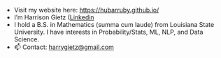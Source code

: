- Visit my website here: https://hubarruby.github.io/
- I’m Harrison Gietz ([Linkedin](https://www.linkedin.com/in/harrison-gietz-%F0%9F%94%B8-24ab191b5/)
- I hold a B.S. in Mathematics (summa cum laude) from Louisiana State University. I have interests in Probability/Stats, ML, NLP, and Data Science.
- 📫 Contact: harrygietz@gmail.com

<!---
hubarruby/hubarruby is a ✨ special ✨ repository because its `README.md` (this file) appears on your GitHub profile.
You can click the Preview link to take a look at your changes.
--->
